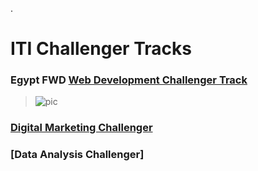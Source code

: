 
.

# ITI Challenger Tracks



###  Egypt FWD [Web Development Challenger Track](https://s3-us-west-2.amazonaws.com/udacity-printer/production/certificates/33735a14-16c3-4baa-a5db-bc1b103fd0ad.pdf)

> ![pic](https://user-images.githubusercontent.com/36210723/103142949-8703f180-4715-11eb-8ec0-b0522a18930b.png)



### [Digital Marketing Challenger](https://s3-us-west-2.amazonaws.com/udacity-printer/production/certificates/4cc71c98-5cee-474a-9225-4c4e131134f9.pdf)




### [Data Analysis Challenger]
